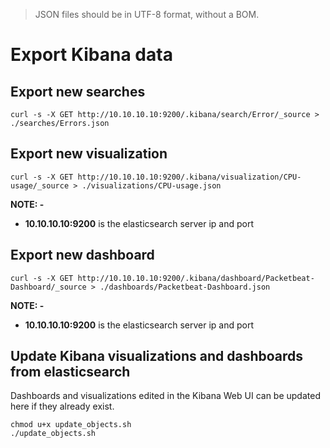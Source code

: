 > JSON files should be in UTF-8 format, without a BOM.

# Export Kibana data

## Export new searches

~~~
curl -s -X GET http://10.10.10.10:9200/.kibana/search/Error/_source > ./searches/Errors.json
~~~

## Export new visualization

~~~
curl -s -X GET http://10.10.10.10:9200/.kibana/visualization/CPU-usage/_source > ./visualizations/CPU-usage.json
~~~

**NOTE: -**

- **10.10.10.10:9200** is the elasticsearch server ip and port

## Export new dashboard

~~~
curl -s -X GET http://10.10.10.10:9200/.kibana/dashboard/Packetbeat-Dashboard/_source > ./dashboards/Packetbeat-Dashboard.json
~~~

**NOTE: -**

- **10.10.10.10:9200** is the elasticsearch server ip and port

## Update Kibana visualizations and dashboards from elasticsearch

Dashboards and visualizations edited in the Kibana Web UI can be updated here if they already exist.

~~~
chmod u+x update_objects.sh
./update_objects.sh
~~~
